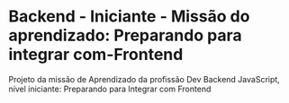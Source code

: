 # Backend - Iniciante - Missão do aprendizado: Preparando para integrar com-Frontend
Projeto da missão de Aprendizado da profissão Dev Backend JavaScript, nível iniciante: Preparando para Integrar com Frontend
